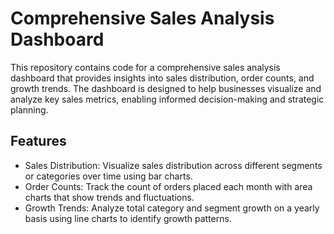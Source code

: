 # Comprehensive Sales Analysis Dashboard

This repository contains code for a comprehensive sales analysis dashboard that provides insights into sales distribution, order counts, and growth trends. The dashboard is designed to help businesses visualize and analyze key sales metrics, enabling informed decision-making and strategic planning.

## Features
- Sales Distribution: Visualize sales distribution across different segments or categories over time using bar charts.
- Order Counts: Track the count of orders placed each month with area charts that show trends and fluctuations.
- Growth Trends: Analyze total category and segment growth on a yearly basis using line charts to identify growth patterns.
